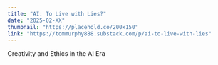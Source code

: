 ```yaml
---
title: "AI: To Live with Lies?"
date: "2025-02-XX"
thumbnail: "https://placehold.co/200x150"
link: "https://tommurphy888.substack.com/p/ai-to-live-with-lies"
---
```

Creativity and Ethics in the AI Era